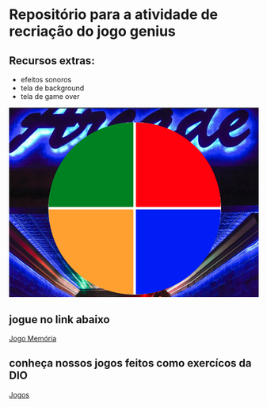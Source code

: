 # Repositório para a atividade de recriação do jogo genius

## Recursos extras:

* efeitos sonoros
* tela de background
* tela de game over

![alt text](https://github.com/alissonrangel/DIO-jogo-genius/blob/master/img/game.png?raw=true)

## jogue no link abaixo

[Jogo Memória](https://www.jogos.alissonescorcio.life/DIO-jogo-memoria/index.html "Jogo Memória")

## conheça nossos jogos feitos como exercícos da DIO

[Jogos](https://www.jogos.alissonescorcio.life/index.html "Jogos")